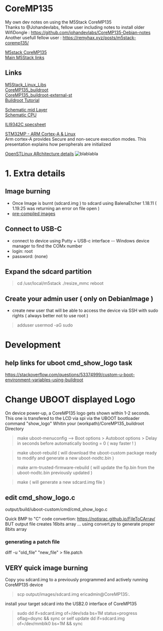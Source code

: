 # CoreMP135
My own dev notes on using the M5Stack CoreMP135<br>
Thanks to @Johandevlabs, fellow user including notes to install older WifiDongle : https://github.com/johandevlabs/CoreMP135-Debian-notes<br>
Another usefull fellow user : https://remyhax.xyz/posts/m5stack-coremp135/

[M5stack CoreMP135](https://docs.m5stack.com/en/core/M5CoreMP135)<br>
[Main M5Stack links](https://docs.m5stack.com/en/guide/linux/coremp135/image)<br>


## Links
[M5Stack_Linux_Libs](https://github.com/m5stack/M5Stack_Linux_Libs)<br>
[CoreMP135_buildroot](https://github.com/m5stack/CoreMP135_buildroot)<br>
[CoreMP135_buildroot-external-st](https://github.com/m5stack/CoreMP135_buildroot-external-st)<br>
[Buildroot Tutorial](https://bootlin.com/doc/training/buildroot/buildroot-slides.pdf)<br>

[Schematic mid Layer](https://m5stack-doc.oss-cn-shenzhen.aliyuncs.com/497/Sch_M5_CoreMP1_MidLayer_2024-04-24.pdf)<br>
[Schematic CPU ](https://m5stack-doc.oss-cn-shenzhen.aliyuncs.com/497/Sch_M5_CoreMP135_2024-04-24.pdf)<br>

[ILI9342C specsheet](https://www.orientdisplay.com/wp-content/uploads/2021/02/ILI9342C_AN_01_20111228.pdf)<br>

[STM32MP - ARM Cortex-A & Linux ](https://www.st.com/content/ccc/resource/training/technical/product_training/group1/7a/bb/02/0b/e6/77/45/6e/stm32mp1-series-software-architecture-and-secure-boot/files/stm32mp1-series-software-architecture-and-secure-boot.pdf/jcr:content/translations/en.stm32mp1-series-software-architecture-and-secure-boot.pdf)<br>
Arm cortex-A provides Secure and non-secure execution modes.  This presentation explains how peropherals are initialized 

[OpenSTLinux ARchitecture details](https://wiki.st.com/stm32mpu/index.php?title=STM32MPU_Embedded_Software_architecture_overview&oldid=80273)
![blablabla](https://wiki.st.com/stm32mpu/nsfr_img_auth.php/9/9c/STM32MPU_Embedded_Software_architecture_overview.png)

# 1. Extra details
## Image burning
- Once Image is burnt (sdcard.img ) to sdcard using BalenaEtcher 1.18.11 ( 1.19.25 was returning an error on file open )
- [pre-compiled images](https://docs.m5stack.com/en/guide/linux/coremp135/image#1.download%20image%20file)

## Connect to USB-C
- connect to device using Putty + USB-c interface
-- Windows device manager to find the COMx number
- login: root
- password: (none) <enter><enter>

## Expand the sdcard partition
> cd /usr/local/m5stack
> ./resize_mmc
> reboot

## Create your admin user ( only on DebianImage )
- create new user that will be able to access the device via SSH with sudo rights ( always better not to use root )
> adduser <user1>
> usermod -aG sudo <user1>

# Development
## help links for uboot cmd_show_logo task
https://stackoverflow.com/questions/53374999/custom-u-boot-environment-variables-using-buildroot



# Change UBOOT displayed Logo
On device power-up, a CoreMP135 logo gets shown within 1-2 seconds.  This one is transfered to the LCD via spi via the UBOOT bootloader command "show_logo"
Whitin your (workpath)/CoreMP135_buildroot  Directory
> make uboot-menuconfig
--> Boot options > Autoboot options > Delay in seconds before automatically booting = 0   ( way faster ! )

> make uboot-rebuild
( will download the uboot-custom package ready to modify and generate a new uboot-nodtc.bin )

> make arm-trusted-firmware-rebuild
( will update the fip.bin from the uboot-nodtc.bin previously updated )


> make
( will generate a new sdcard.img file )

## edit cmd_show_logo.c
output/build/uboot-custom/cmd/cmd_show_logo.c


Quick BMP to "C" code convertion: https://notisrac.github.io/FileToCArray/
BUT output file creates 16bits array ...
using convert.py to generate proper 8bits array

### generating a patch file
diff -u "old_file" "new_file" > file.patch

## VERY quick image burning
Copy you sdcard.img to a previously programmed and actively running CoreMP135 device
> scp output/images/sdcard.img ericadmin@CoreMP135:.

install your target sdcard into the USB2.0 interface of CoreMP135
> sudo dd if=sdcard.img of=/dev/sda bs=1M status=progress oflag=dsync && sync 
or self update
> dd if=sdcard.img of=/dev/mmblk0 bs=1M && sync


